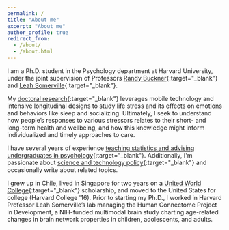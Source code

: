 ```yaml
---
permalink: /
title: "About me"
excerpt: "About me"
author_profile: true
redirect_from: 
  - /about/
  - /about.html
---
```


I am a Ph.D. student in the Psychology department at Harvard University, under the joint supervision of Professors [Randy Buckner](https://cnl.rc.fas.harvard.edu/){:target="_blank"} and [Leah Somerville](https://andl.wjh.harvard.edu/){:target="_blank"}.

My [doctoral research](https://conyvidal.github.io/research/){:target="_blank"} leverages mobile technology and intensive longitudinal designs to study life stress and its effects on emotions and behaviors like sleep and socializing. Ultimately, I seek to understand how people’s responses to various stressors relates to their short- and long-term health and wellbeing, and how this knowledge might inform individualized and timely approaches to care.

I have several years of experience [teaching statistics and advising undergraduates in psychology](https://conyvidal.github.io/teaching){:target="_blank"}. Additionally, I'm passionate about [science and technology policy](https://conyvidal.github.io/policy){:target="_blank"} and occasionally write about related topics.           

I grew up in Chile, lived in Singapore for two years on a [United World College](https://www.uwc.org/){:target="_blank"} scholarship, and moved to the United States for college (Harvard College '16). Prior to starting my Ph.D., I worked in Harvard Professor Leah Somerville’s lab managing the Human Connectome Project in Development, a NIH-funded multimodal brain study charting age-related changes in brain network properties in children, adolescents, and adults. 
